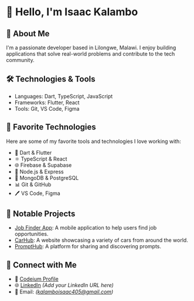 # 👋 Hello, I'm Isaac Kalambo

## 🚀 About Me
I'm a passionate developer based in Lilongwe, Malawi. I enjoy building applications that solve real-world problems and contribute to the tech community.

## 🛠️ Technologies & Tools
- Languages: Dart, TypeScript, JavaScript
- Frameworks: Flutter, React
- Tools: Git, VS Code, Figma

## 🔧 Favorite Technologies
Here are some of my favorite tools and technologies I love working with:

- 🧱 Dart & Flutter
- ⚛️ TypeScript & React
- 🌐 Firebase & Supabase
- 🔬 Node.js & Express
- 🔧 MongoDB & PostgreSQL
- 📊 Git & GitHub
- 🖊️ VS Code, Figma

## 📘 Notable Projects
- [Job Finder App](https://github.com/IsaacKalambo22/Job_finder_app): A mobile application to help users find job opportunities.
- [CarHub](https://github.com/IsaacKalambo22/CarHub): A website showcasing a variety of cars from around the world.
- [PromptHub](https://github.com/IsaacKalambo22/PromptHub): A platform for sharing and discovering prompts.

## 💋 Connect with Me
- 💼 [Codeium Profile](https://codeium.com/profile/maximally-untiring-escargot-04954)
- 🌐 [LinkedIn](#) *(Add your LinkedIn URL here)*
- 📧 Email: *(kalamboisaac405@gmail.com)*

<!--
**IsaacKalambo22/IsaacKalambo22** is a ✨ _special_ ✨ repository because its `README.md` (this file) appears on your GitHub profile.
-->
